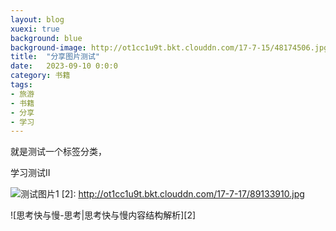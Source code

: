 ```yaml
---
layout: blog
xuexi: true
background: blue
background-image: http://ot1cc1u9t.bkt.clouddn.com/17-7-15/48174506.jpg
title:  "分享图片测试"
date:   2023-09-10 0:0:0
category: 书籍
tags:
- 旅游
- 书籍
- 分享
- 学习
---
```

 
就是测试一个标签分类，

学习测试II
 
[1]:https://ghproxy.com/https://raw.githubusercontent.com/yxcqr/yxcqr.github.io/27938632dadd7f725012a3781ead37494b718f0b/style/images/%E6%BD%87%E6%B4%92%E7%A9%BA%E9%97%B4-%E7%8B%AE%E5%AD%90%E7%9B%BE%E7%89%8CLOGO-%E6%A8%AA%E7%89%88.png
  
![测试图片1][1]
  [2]: http://ot1cc1u9t.bkt.clouddn.com/17-7-17/89133910.jpg
  
  ![思考快与慢-思考|思考快与慢内容结构解析][2]